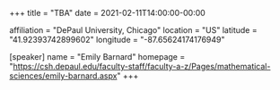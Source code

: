 +++
title = "TBA"
date = 2021-02-11T14:00:00-00:00

affiliation = "DePaul University, Chicago"
location = "US"
latitude = "41.92393742899602"
longitude = "-87.65624174176949"

[speaker]
  name = "Emily Barnard"
  homepage = "https://csh.depaul.edu/faculty-staff/faculty-a-z/Pages/mathematical-sciences/emily-barnard.aspx"
+++
